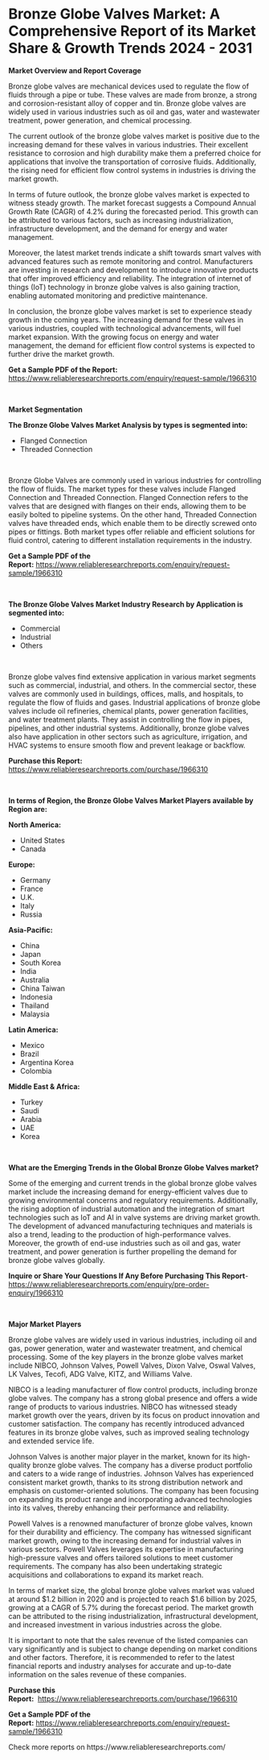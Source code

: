 <p><h1>Bronze Globe Valves Market: A Comprehensive Report of its Market Share & Growth Trends 2024 - 2031</h1></p><p><strong>Market Overview and Report Coverage</strong></p>
<p><p>Bronze globe valves are mechanical devices used to regulate the flow of fluids through a pipe or tube. These valves are made from bronze, a strong and corrosion-resistant alloy of copper and tin. Bronze globe valves are widely used in various industries such as oil and gas, water and wastewater treatment, power generation, and chemical processing.</p><p>The current outlook of the bronze globe valves market is positive due to the increasing demand for these valves in various industries. Their excellent resistance to corrosion and high durability make them a preferred choice for applications that involve the transportation of corrosive fluids. Additionally, the rising need for efficient flow control systems in industries is driving the market growth.</p><p>In terms of future outlook, the bronze globe valves market is expected to witness steady growth. The market forecast suggests a Compound Annual Growth Rate (CAGR) of 4.2% during the forecasted period. This growth can be attributed to various factors, such as increasing industrialization, infrastructure development, and the demand for energy and water management.</p><p>Moreover, the latest market trends indicate a shift towards smart valves with advanced features such as remote monitoring and control. Manufacturers are investing in research and development to introduce innovative products that offer improved efficiency and reliability. The integration of internet of things (IoT) technology in bronze globe valves is also gaining traction, enabling automated monitoring and predictive maintenance.</p><p>In conclusion, the bronze globe valves market is set to experience steady growth in the coming years. The increasing demand for these valves in various industries, coupled with technological advancements, will fuel market expansion. With the growing focus on energy and water management, the demand for efficient flow control systems is expected to further drive the market growth.</p></p>
<p><strong>Get a Sample PDF of the Report:</strong> <a href="https://www.reliableresearchreports.com/enquiry/request-sample/1966310">https://www.reliableresearchreports.com/enquiry/request-sample/1966310</a></p>
<p>&nbsp;</p>
<p><strong>Market Segmentation</strong></p>
<p><strong>The Bronze Globe Valves Market Analysis by types is segmented into:</strong></p>
<p><ul><li>Flanged Connection</li><li>Threaded Connection</li></ul></p>
<p>&nbsp;</p>
<p><p>Bronze Globe Valves are commonly used in various industries for controlling the flow of fluids. The market types for these valves include Flanged Connection and Threaded Connection. Flanged Connection refers to the valves that are designed with flanges on their ends, allowing them to be easily bolted to pipeline systems. On the other hand, Threaded Connection valves have threaded ends, which enable them to be directly screwed onto pipes or fittings. Both market types offer reliable and efficient solutions for fluid control, catering to different installation requirements in the industry.</p></p>
<p><strong>Get a Sample PDF of the Report:</strong>&nbsp;<a href="https://www.reliableresearchreports.com/enquiry/request-sample/1966310">https://www.reliableresearchreports.com/enquiry/request-sample/1966310</a></p>
<p>&nbsp;</p>
<p><strong>The Bronze Globe Valves Market Industry Research by Application is segmented into:</strong></p>
<p><ul><li>Commercial</li><li>Industrial</li><li>Others</li></ul></p>
<p>&nbsp;</p>
<p><p>Bronze globe valves find extensive application in various market segments such as commercial, industrial, and others. In the commercial sector, these valves are commonly used in buildings, offices, malls, and hospitals, to regulate the flow of fluids and gases. Industrial applications of bronze globe valves include oil refineries, chemical plants, power generation facilities, and water treatment plants. They assist in controlling the flow in pipes, pipelines, and other industrial systems. Additionally, bronze globe valves also have application in other sectors such as agriculture, irrigation, and HVAC systems to ensure smooth flow and prevent leakage or backflow.</p></p>
<p><strong>Purchase this Report:</strong>&nbsp; <a href="https://www.reliableresearchreports.com/purchase/1966310">https://www.reliableresearchreports.com/purchase/1966310</a></p>
<p>&nbsp;</p>
<p><strong>In terms of Region, the Bronze Globe Valves Market Players available by Region are:</strong></p>
<p>
    <p> <strong> North America: </strong>
        <ul>
            <li>United States</li>
            <li>Canada</li>
        </ul>
        </p> 
    <p> <strong> Europe: </strong>
        <ul>
            <li>Germany</li>
            <li>France</li>
            <li>U.K.</li>
            <li>Italy</li>
            <li>Russia</li>
        </ul>
        </p> 
    <p> <strong> Asia-Pacific: </strong>
        <ul>
            <li>China</li>
            <li>Japan</li>
            <li>South Korea</li>
            <li>India</li>
            <li>Australia</li>
            <li>China Taiwan</li>
            <li>Indonesia</li>
            <li>Thailand</li>
            <li>Malaysia</li>
        </ul>
        </p> 
    <p> <strong> Latin America: </strong>
        <ul>
            <li>Mexico</li>
            <li>Brazil</li>
            <li>Argentina Korea</li>
            <li>Colombia</li>
        </ul>
        </p> 
    <p> <strong> Middle East & Africa: </strong>
        <ul>
            <li>Turkey</li>
            <li>Saudi</li>
            <li>Arabia</li>
            <li>UAE</li>
            <li>Korea</li>
        </ul>
    </p>
    </p>
<p>&nbsp;</p>
<p><strong>What are the Emerging Trends in the Global Bronze Globe Valves market?</strong></p>
<p><p>Some of the emerging and current trends in the global bronze globe valves market include the increasing demand for energy-efficient valves due to growing environmental concerns and regulatory requirements. Additionally, the rising adoption of industrial automation and the integration of smart technologies such as IoT and AI in valve systems are driving market growth. The development of advanced manufacturing techniques and materials is also a trend, leading to the production of high-performance valves. Moreover, the growth of end-use industries such as oil and gas, water treatment, and power generation is further propelling the demand for bronze globe valves globally.</p></p>
<p><strong>Inquire or Share Your Questions If Any Before Purchasing This Report</strong>- <a href="https://www.reliableresearchreports.com/enquiry/pre-order-enquiry/1966310">https://www.reliableresearchreports.com/enquiry/pre-order-enquiry/1966310</a></p>
<p>&nbsp;</p>
<p><strong>Major Market Players</strong></p>
<p><p>Bronze globe valves are widely used in various industries, including oil and gas, power generation, water and wastewater treatment, and chemical processing. Some of the key players in the bronze globe valves market include NIBCO, Johnson Valves, Powell Valves, Dixon Valve, Oswal Valves, LK Valves, Tecofi, ADG Valve, KITZ, and Williams Valve.</p><p>NIBCO is a leading manufacturer of flow control products, including bronze globe valves. The company has a strong global presence and offers a wide range of products to various industries. NIBCO has witnessed steady market growth over the years, driven by its focus on product innovation and customer satisfaction. The company has recently introduced advanced features in its bronze globe valves, such as improved sealing technology and extended service life.</p><p>Johnson Valves is another major player in the market, known for its high-quality bronze globe valves. The company has a diverse product portfolio and caters to a wide range of industries. Johnson Valves has experienced consistent market growth, thanks to its strong distribution network and emphasis on customer-oriented solutions. The company has been focusing on expanding its product range and incorporating advanced technologies into its valves, thereby enhancing their performance and reliability.</p><p>Powell Valves is a renowned manufacturer of bronze globe valves, known for their durability and efficiency. The company has witnessed significant market growth, owing to the increasing demand for industrial valves in various sectors. Powell Valves leverages its expertise in manufacturing high-pressure valves and offers tailored solutions to meet customer requirements. The company has also been undertaking strategic acquisitions and collaborations to expand its market reach.</p><p>In terms of market size, the global bronze globe valves market was valued at around $1.2 billion in 2020 and is projected to reach $1.6 billion by 2025, growing at a CAGR of 5.7% during the forecast period. The market growth can be attributed to the rising industrialization, infrastructural development, and increased investment in various industries across the globe.</p><p>It is important to note that the sales revenue of the listed companies can vary significantly and is subject to change depending on market conditions and other factors. Therefore, it is recommended to refer to the latest financial reports and industry analyses for accurate and up-to-date information on the sales revenue of these companies.</p></p>
<p><strong>Purchase this Report:</strong>&nbsp;&nbsp;<a href="https://www.reliableresearchreports.com/purchase/1966310">https://www.reliableresearchreports.com/purchase/1966310</a></p>
<p></p>
<p><strong>Get a Sample PDF of the Report:</strong>&nbsp;<a href="https://www.reliableresearchreports.com/enquiry/request-sample/1966310">https://www.reliableresearchreports.com/enquiry/request-sample/1966310</a></p>
<p>Check more reports on https://www.reliableresearchreports.com/</p>